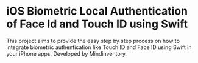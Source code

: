 # iOS Biometric Local Authentication of Face Id and Touch ID using Swift
This project aims to provide the easy step by step process on how to integrate biometric authentication like Touch ID and Face ID using Swift in your iPhone apps. Developed by Mindinventory.
